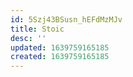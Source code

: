 ```yaml
---
id: 5Szj43BSusn_hEFdMzMJv
title: Stoic
desc: ''
updated: 1639759165185
created: 1639759165185
---
```


